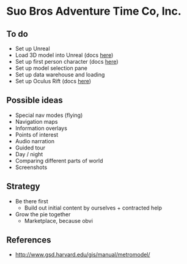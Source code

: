 # Suo Bros Adventure Time Co, Inc.

## To do
- Set up Unreal
- Load 3D model into Unreal (docs [here](https://docs.unrealengine.com/latest/INT/Engine/Content/QuickStart/4/index.html))
- Set up first person character (docs [here](https://docs.unrealengine.com/latest/INT/Engine/Animation/CharacterSetupOverview/index.html))
- Set up model selection pane
- Set up data warehouse and loading
- Set up Oculus Rift (docs [here](https://wiki.unrealengine.com/Oculus_Rift))

## Possible ideas
- Special nav modes (flying)
- Navigation maps
- Information overlays
- Points of interest
- Audio narration
- Guided tour
- Day / night
- Comparing different parts of world
- Screenshots

## Strategy
- Be there first
  - Build out initial content by ourselves + contracted help
- Grow the pie together
  - Marketplace, because obvi

## References
- http://www.gsd.harvard.edu/gis/manual/metromodel/
